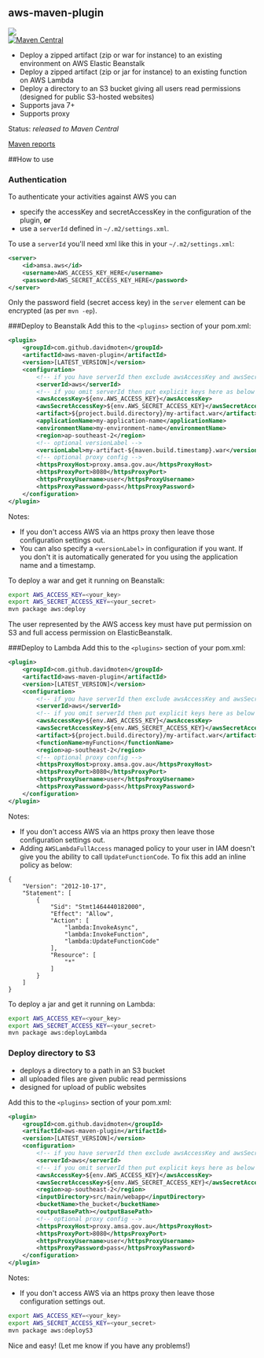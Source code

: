 aws-maven-plugin
-----------------

<a href="https://travis-ci.org/davidmoten/aws-maven-plugin"><img src="https://travis-ci.org/davidmoten/aws-maven-plugin.svg"/></a><br/>
[![Maven Central](https://maven-badges.herokuapp.com/maven-central/com.github.davidmoten/aws-maven-plugin/badge.svg?style=flat)](https://maven-badges.herokuapp.com/maven-central/com.github.davidmoten/aws-maven-plugin)<br/>
<!--[![Dependency Status](https://gemnasium.com/com.github.davidmoten/aws-maven-plugin.svg)](https://gemnasium.com/com.github.davidmoten/aws-maven-plugin)-->

* Deploy a zipped artifact (zip or war for instance) to an existing environment on AWS Elastic Beanstalk
* Deploy a zipped artifact (zip or jar for instance) to an existing function on AWS Lambda
* Deploy a directory to an S3 bucket giving all users read permissions (designed for public S3-hosted websites)
* Supports java 7+
* Supports proxy

Status: *released to Maven Central*

[Maven reports](http://davidmoten.github.io/aws-maven-plugin/index.html)

##How to use

### Authentication
To authenticate your activities against AWS you can 
* specify the accessKey and secretAccessKey in the configuration of the plugin, 
**or** 
* use a `serverId` defined in `~/.m2/settings.xml`.

To use a `serverId` you'll need xml like this in your `~/.m2/settings.xml`:

```xml
<server>
    <id>amsa.aws</id>
    <username>AWS_ACCESS_KEY_HERE</username>
    <password>AWS_SECRET_ACCESS_KEY_HERE</password>
</server>
```
Only the password field (secret access key) in the `server` element can be encrypted (as per `mvn -ep`).

###Deploy to Beanstalk
Add this to the `<plugins>` section of your pom.xml:

```xml
<plugin>
    <groupId>com.github.davidmoten</groupId>
    <artifactId>aws-maven-plugin</artifactId>
    <version>[LATEST_VERSION]</version>
    <configuration>
        <!-- if you have serverId then exclude awsAccessKey and awsSecretAccessKey parameters -->
        <serverId>aws</serverId>
        <!-- if you omit serverId then put explicit keys here as below -->
        <awsAccessKey>${env.AWS_ACCESS_KEY}</awsAccessKey>
        <awsSecretAccessKey>${env.AWS_SECRET_ACCESS_KEY}</awsSecretAccessKey>
        <artifact>${project.build.directory}/my-artifact.war</artifact>
        <applicationName>my-application-name</applicationName>
        <environmentName>my-environment-name</environmentName>
        <region>ap-southeast-2</region>
        <!-- optional versionLabel -->
        <versionLabel>my-artifact-${maven.build.timestamp}.war</versionLabel>
        <!-- optional proxy config -->
        <httpsProxyHost>proxy.amsa.gov.au</httpsProxyHost>
        <httpsProxyPort>8080</httpsProxyPort>
        <httpsProxyUsername>user</httpsProxyUsername>
        <httpsProxyPassword>pass</httpsProxyPassword>
    </configuration>
</plugin>
```
Notes:
* If you don't access AWS via an https proxy then leave those configuration settings out.
* You can also specify a `<versionLabel>` in configuration if you want. If you don't it is automatically generated for you using the application name and a timestamp.

To deploy a war and get it running on Beanstalk:

```bash
export AWS_ACCESS_KEY=<your_key>
export AWS_SECRET_ACCESS_KEY=<your_secret>
mvn package aws:deploy
```

The user represented by the AWS access key must have put permission on S3 and full access permission on ElasticBeanstalk.

###Deploy to Lambda
Add this to the `<plugins>` section of your pom.xml:

```xml
<plugin>
    <groupId>com.github.davidmoten</groupId>
    <artifactId>aws-maven-plugin</artifactId>
    <version>[LATEST_VERSION]</version>
    <configuration>
        <!-- if you have serverId then exclude awsAccessKey and awsSecretAccessKey parameters -->
        <serverId>aws</serverId>
        <!-- if you omit serverId then put explicit keys here as below -->
        <awsAccessKey>${env.AWS_ACCESS_KEY}</awsAccessKey>
        <awsSecretAccessKey>${env.AWS_SECRET_ACCESS_KEY}</awsSecretAccessKey>
        <artifact>${project.build.directory}/my-artifact.war</artifact>
        <functionName>myFunction</functionName>
        <region>ap-southeast-2</region>
        <!-- optional proxy config -->
        <httpsProxyHost>proxy.amsa.gov.au</httpsProxyHost>
        <httpsProxyPort>8080</httpsProxyPort>
        <httpsProxyUsername>user</httpsProxyUsername>
        <httpsProxyPassword>pass</httpsProxyPassword>
    </configuration>
</plugin>
```

Notes:
* If you don't access AWS via an https proxy then leave those configuration settings out.
* Adding `AWSLambdaFullAccess` managed policy to your user in IAM doesn't give you the ability to call `UpdateFunctionCode`. To fix this add an inline policy as below:

```
{
    "Version": "2012-10-17",
    "Statement": [
        {
            "Sid": "Stmt1464440182000",
            "Effect": "Allow",
            "Action": [
                "lambda:InvokeAsync",
                "lambda:InvokeFunction",
                "lambda:UpdateFunctionCode"
            ],
            "Resource": [
                "*"
            ]
        }
    ]
}
```

To deploy a jar and get it running on Lambda:

```bash
export AWS_ACCESS_KEY=<your_key>
export AWS_SECRET_ACCESS_KEY=<your_secret>
mvn package aws:deployLambda
```
### Deploy directory to S3
* deploys a directory to a path in an S3 bucket
* all uploaded files are given public read permissions
* designed for upload of public websites

Add this to the `<plugins>` section of your pom.xml:

```xml
<plugin>
    <groupId>com.github.davidmoten</groupId>
    <artifactId>aws-maven-plugin</artifactId>
    <version>[LATEST_VERSION]</version>
    <configuration>
        <!-- if you have serverId then exclude awsAccessKey and awsSecretAccessKey parameters -->
        <serverId>aws</serverId>
        <!-- if you omit serverId then put explicit keys here as below -->
        <awsAccessKey>${env.AWS_ACCESS_KEY}</awsAccessKey>
        <awsSecretAccessKey>${env.AWS_SECRET_ACCESS_KEY}</awsSecretAccessKey>
        <region>ap-southeast-2</region>
        <inputDirectory>src/main/webapp</inputDirectory>
        <bucketName>the_bucket</bucketName>
        <outputBasePath></outputBasePath>
        <!-- optional proxy config -->
        <httpsProxyHost>proxy.amsa.gov.au</httpsProxyHost>
        <httpsProxyPort>8080</httpsProxyPort>
        <httpsProxyUsername>user</httpsProxyUsername>
        <httpsProxyPassword>pass</httpsProxyPassword>
    </configuration>
</plugin>
```
Notes:
* If you don't access AWS via an https proxy then leave those configuration settings out.

```bash
export AWS_ACCESS_KEY=<your_key>
export AWS_SECRET_ACCESS_KEY=<your_secret>
mvn package aws:deployS3
```

Nice and easy! (Let me know if you have any problems!)

